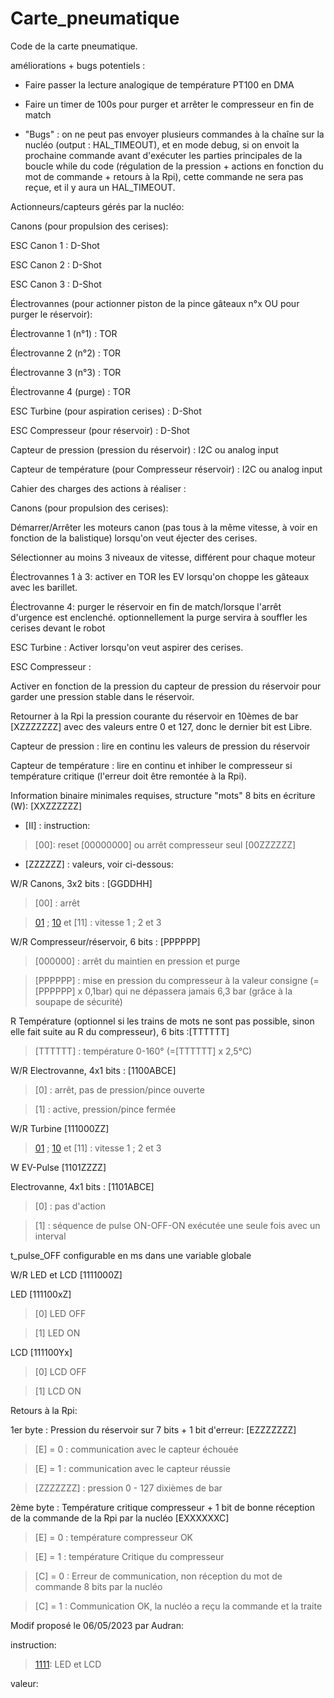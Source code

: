 # Carte_pneumatique
Code de la carte pneumatique.

améliorations + bugs potentiels : 

-   Faire passer la lecture analogique de température PT100 en DMA

-   Faire un timer de 100s pour purger et arrêter le compresseur en fin de match

-   "Bugs" : on ne peut pas envoyer plusieurs commandes à la chaîne sur la nucléo (output : HAL_TIMEOUT), et en mode debug, si on envoit la prochaine commande avant d'exécuter les parties principales de la boucle while du code (régulation de la pression + actions en fonction du mot de commande + retours à la Rpi), cette commande ne sera pas reçue, et il y aura un HAL_TIMEOUT.

Actionneurs/capteurs gérés par la nucléo:

Canons (pour propulsion des cerises):

ESC Canon 1 : D-Shot

ESC Canon 2 : D-Shot

ESC Canon 3 : D-Shot

Électrovannes (pour actionner piston de la pince gâteaux n°x OU pour purger le réservoir):

Électrovanne 1 (n°1) : TOR

Électrovanne 2 (n°2) : TOR

Électrovanne 3 (n°3) : TOR

Électrovanne 4 (purge) : TOR

ESC Turbine (pour aspiration cerises) : D-Shot

ESC Compresseur (pour réservoir) : D-Shot

Capteur de pression (pression du réservoir) : I2C ou analog input

Capteur de température (pour Compresseur réservoir) : I2C ou analog input

Cahier des charges des actions à réaliser :

Canons (pour propulsion des cerises):

Démarrer/Arrêter les moteurs canon (pas tous à la même vitesse, à voir en fonction de la balistique) lorsqu'on veut éjecter des cerises.

Sélectionner au moins 3 niveaux de vitesse, différent pour chaque moteur

Électrovannes 1 à 3: activer en TOR les EV lorsqu'on choppe les gâteaux avec les barillet.

Électrovanne 4: purger le réservoir en fin de match/lorsque l'arrêt d'urgence est enclenché. optionnellement la purge servira à souffler les cerises devant le robot

ESC Turbine : Activer lorsqu'on veut aspirer des cerises.

ESC Compresseur :

Activer en fonction de la pression du capteur de pression du réservoir pour garder une pression stable dans le réservoir.

Retourner à la Rpi la pression courante du réservoir en 10èmes de bar [XZZZZZZZ] avec des valeurs entre 0 et 127, donc le dernier bit est Libre.

Capteur de pression : lire en continu les valeurs de pression du réservoir

Capteur de température : lire en continu et inhiber le compresseur si température critique (l'erreur doit être remontée à la Rpi).

Information binaire minimales requises, structure "mots" 8 bits en écriture (W): [XXZZZZZZ]

- [II] : instruction:

> [00]: reset [00000000] ou arrêt compresseur seul [00ZZZZZZ]

> [01]: canon

> [10]: compresseur

> [1110]: Turbine

> [1100]: EV

> [1101]: LED

> [1111]: LCD

- [ZZZZZZ] : valeurs, voir ci-dessous:

W/R Canons, 3x2 bits : [GGDDHH]

> [00] : arrêt

> [01] ; [10] et [11] : vitesse 1 ; 2 et 3

W/R Compresseur/réservoir, 6 bits : [PPPPPP]

> [000000] : arrêt du maintien en pression et purge

> [PPPPPP] : mise en pression du compresseur à la valeur consigne (=[PPPPPP] x 0,1bar) qui ne dépassera jamais 6,3 bar (grâce à la soupape de sécurité)

R Température (optionnel si les trains de mots ne sont pas possible, sinon elle fait suite au R du compresseur), 6 bits :[TTTTTT]

> [TTTTTT] : température 0-160° (=[TTTTTT] x 2,5°C)

W/R  Electrovanne, 4x1 bits : [1100ABCE]

> [0] : arrêt, pas de pression/pince ouverte

> [1] : active, pression/pince fermée

W/R  Turbine [111000ZZ]

> [01] ; [10] et [11] : vitesse 1 ; 2 et 3

W  EV-Pulse [1101ZZZZ]

Electrovanne, 4x1 bits : [1101ABCE]

> [0] : pas d'action

> [1] : séquence de pulse ON-OFF-ON exécutée une seule fois avec un interval 

t_pulse_OFF configurable en ms dans une variable globale

W/R  LED et LCD [1111000Z]

LED [111100xZ]

> [0] LED OFF

> [1] LED ON

LCD [111100Yx]

> [0] LCD OFF

> [1] LCD ON

Retours à la Rpi:

1er byte : Pression du réservoir sur 7 bits + 1 bit d'erreur: [EZZZZZZZ]

> [E] = 0 : communication avec le capteur échouée 

> [E] = 1 : communication avec le capteur réussie

> [ZZZZZZZ] : pression 0 - 127 dixièmes de bar

2ème byte : Température critique compresseur + 1 bit de bonne réception de la commande de la Rpi par la nucléo [EXXXXXXC]

> [E] = 0 : température compresseur OK

> [E] = 1 : température Critique du compresseur

> [C] = 0 : Erreur de communication, non réception du mot de commande 8 bits par la nucléo

> [C] = 1 : Communication OK, la nucléo a reçu la commande et la traite

Modif proposé le 06/05/2023 par Audran:

instruction:

> [1101]: EV-pulse

> [1111]: LED et LCD

valeur:
